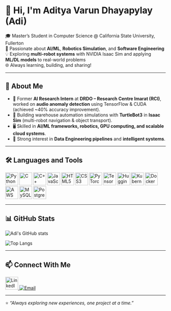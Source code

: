 # 👋 Hi, I'm Aditya Varun Dhayapylay (Adi)

🎓 Master’s Student in Computer Science @ California State University, Fullerton  
🤖 Passionate about **AI/ML**, **Robotics Simulation**, and **Software Engineering**  
💡 Exploring **multi-robot systems** with NVIDIA Isaac Sim and applying **ML/DL models** to real-world problems  
🌐 Always learning, building, and sharing!

---

## 🚀 About Me
- 🔬 Former **AI Research Intern** at **DRDO – Research Centre Imarat (RCI)**, worked on **audio anomaly detection** using TensorFlow & CUDA (achieved ~40% accuracy improvement).
- 🦾 Building warehouse automation simulations with **TurtleBot3** in **Isaac Sim** (multi-robot navigation & object transport).
- 🖥️ Skilled in **AI/ML frameworks, robotics, GPU computing, and scalable cloud systems**.
- 📝 Strong interest in **Data Engineering pipelines** and **intelligent systems**.

---

## 🛠️ Languages and Tools

<p align="left">
  <!-- Core Languages -->
  <img src="https://cdn.jsdelivr.net/gh/devicons/devicon/icons/python/python-original.svg" alt="Python" width="40" height="40"/>
  <img src="https://cdn.jsdelivr.net/gh/devicons/devicon/icons/c/c-original.svg" alt="C" width="40" height="40"/>
  <img src="https://cdn.jsdelivr.net/gh/devicons/devicon/icons/cplusplus/cplusplus-original.svg" alt="C++" width="40" height="40"/>
  <img src="https://cdn.jsdelivr.net/gh/devicons/devicon/icons/javascript/javascript-original.svg" alt="JavaScript" width="40" height="40"/>
  <img src="https://cdn.jsdelivr.net/gh/devicons/devicon/icons/html5/html5-original.svg" alt="HTML5" width="40" height="40"/>
  <img src="https://cdn.jsdelivr.net/gh/devicons/devicon/icons/css3/css3-original.svg" alt="CSS3" width="40" height="40"/>

  <!-- AI/ML -->
  <img src="https://cdn.jsdelivr.net/gh/devicons/devicon/icons/pytorch/pytorch-original.svg" alt="PyTorch" width="40" height="40"/>
  <img src="https://cdn.jsdelivr.net/gh/devicons/devicon/icons/tensorflow/tensorflow-original.svg" alt="TensorFlow" width="40" height="40"/>
  <img src="https://huggingface.co/front/assets/huggingface_logo-noborder.svg" alt="Hugging Face" width="40" height="40"/>

  <!-- Systems & Cloud -->
  <img src="https://cdn.jsdelivr.net/gh/devicons/devicon/icons/kubernetes/kubernetes-plain.svg" alt="Kubernetes" width="40" height="40"/>
  <img src="https://cdn.jsdelivr.net/gh/devicons/devicon/icons/docker/docker-original.svg" alt="Docker" width="40" height="40"/>
  <img src="https://cdn.jsdelivr.net/gh/devicons/devicon/icons/amazonwebservices/amazonwebservices-original.svg" alt="AWS" width="40" height="40"/>

  <!-- Databases -->
  <img src="https://cdn.jsdelivr.net/gh/devicons/devicon/icons/mysql/mysql-original.svg" alt="MySQL" width="40" height="40"/>
  <img src="https://cdn.jsdelivr.net/gh/devicons/devicon/icons/postgresql/postgresql-original.svg" alt="PostgreSQL" width="40" height="40"/>


</p>

---

## 📊 GitHub Stats
![Adi's GitHub stats](https://github-readme-stats.vercel.app/api?username=adit24dhaya&show_icons=true&theme=radical)

![Top Langs](https://github-readme-stats.vercel.app/api/top-langs/?username=adit24dhaya&layout=compact&theme=radical)

---

## 📫 Connect With Me
<p align="left">
  <a href="https://www.linkedin.com/in/aditya-dhayapulay/" target="_blank">
    <img src="https://cdn.jsdelivr.net/gh/devicons/devicon/icons/linkedin/linkedin-original.svg" alt="LinkedIn" width="40" height="40"/>
  </a>
  <a href="mailto:dhayapulay.aditya@gmail.com">
    <img src="https://img.icons8.com/fluency/48/gmail.png" alt="Email"/>
  </a>
</p>

---

⭐️ *“Always exploring new experiences, one project at a time.”*
